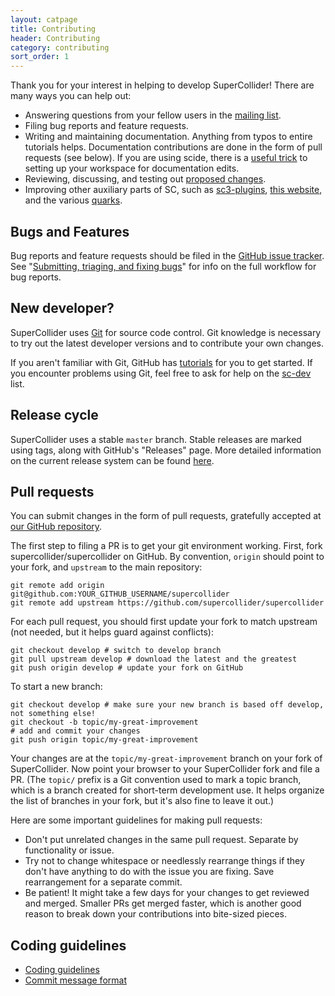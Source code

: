 ```yaml
---
layout: catpage
title: Contributing
header: Contributing
category: contributing
sort_order: 1
---
```


Thank you for your interest in helping to develop SuperCollider! There are many ways you can help out:

- Answering questions from your fellow users in the [mailing list](http://new-supercollider-mailing-lists-forums-use-these.2681727.n2.nabble.com/).
- Filing bug reports and feature requests.
- Writing and maintaining documentation. Anything from typos to entire tutorials helps. Documentation contributions are done in the form of pull requests (see below). If you are using scide, there is a [useful trick](/contributing/ideconfig-contrib) to setting up your workspace for documentation edits.
- Reviewing, discussing, and testing out [proposed changes](https://github.com/supercollider/supercollider/pulls).
- Improving other auxiliary parts of SC, such as [sc3-plugins](https://github.com/supercollider/sc3-plugins), [this website](/contributing/supercollider-github-com), and the various [quarks](https://github.com/supercollider-quarks).

## Bugs and Features

Bug reports and feature requests should be filed in the [GitHub issue tracker](https://github.com/supercollider/supercollider/issues). See "[Submitting, triaging, and fixing bugs](/development/bugs.html)" for info on the full workflow for bug reports.

## New developer?

SuperCollider uses [Git](https://git-scm.com/) for source code control. Git knowledge is necessary to try out the latest developer versions and to contribute your own changes.

If you aren't familiar with Git, GitHub has [tutorials](https://guides.github.com/activities/hello-world/) for you to get started. If you encounter problems using Git, feel free to ask for help on the [sc-dev](http://new-supercollider-mailing-lists-forums-use-these.2681727.n2.nabble.com/SuperCollider-Developers-New-Use-this-f2681767.html) list.

## Release cycle

SuperCollider uses a stable `master` branch. Stable releases are marked using tags, along with GitHub's "Releases" page. More detailed information on the current release system can be found [here](https://github.com/supercollider/supercollider/wiki/git-workflow-and-guidelines).

## Pull requests

You can submit changes in the form of pull requests, gratefully accepted at [our GitHub repository](https://github.com/supercollider/supercollider).

The first step to filing a PR is to get your git environment working. First, fork supercollider/supercollider on GitHub. By convention, `origin` should point to your fork, and `upstream` to the main repository:

    git remote add origin git@github.com:YOUR_GITHUB_USERNAME/supercollider
    git remote add upstream https://github.com/supercollider/supercollider

For each pull request, you should first update your fork to match upstream (not needed, but it helps guard against conflicts):

    git checkout develop # switch to develop branch
    git pull upstream develop # download the latest and the greatest
    git push origin develop # update your fork on GitHub

To start a new branch:

    git checkout develop # make sure your new branch is based off develop, not something else!
    git checkout -b topic/my-great-improvement
    # add and commit your changes
    git push origin topic/my-great-improvement

Your changes are at the `topic/my-great-improvement` branch on your fork of SuperCollider. Now point your browser to your SuperCollider fork and file a PR. (The `topic/` prefix is a Git convention used to mark a topic branch, which is a branch created for short-term development use. It helps organize the list of branches in your fork, but it's also fine to leave it out.)

Here are some important guidelines for making pull requests:

- Don't put unrelated changes in the same pull request. Separate by functionality or issue.
- Try not to change whitespace or needlessly rearrange things if they don't have anything to do with the issue you are fixing. Save rearrangement for a separate commit.
- Be patient! It might take a few days for your changes to get reviewed and merged. Smaller PRs get merged faster, which is another good reason to break down your contributions into bite-sized pieces.

## Coding guidelines

- [Coding guidelines](/development/code-style-cpp.html)
- [Commit message format](/development/commit-message.html)

